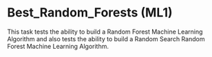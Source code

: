 # Best_Random_Forests (ML1)
This task tests the ability to build a Random Forest Machine Learning Algorithm and also tests the ability to build a Random Search Random Forest Machine Learning Algorithm.
